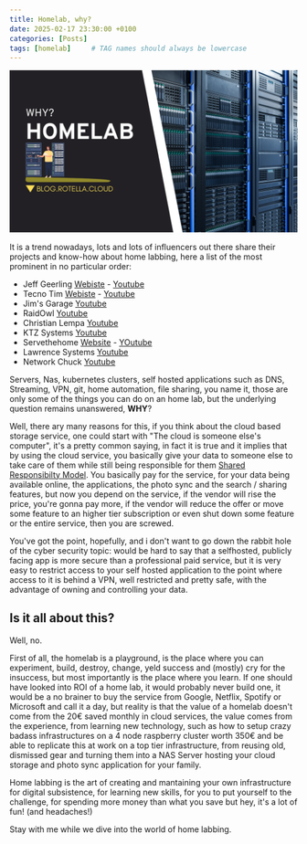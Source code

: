 ```yaml
---
title: Homelab, why?
date: 2025-02-17 23:30:00 +0100
categories: [Posts]
tags: [homelab]     # TAG names should always be lowercase
---
```


![Desktop View](assets/img/homelab-header-01.png)

It is a trend nowadays, lots and lots of influencers out there share their projects and know-how about home labbing, here a list of the most prominent in no particular order:

- Jeff Geerling [Webiste](https://www.jeffgeerling.com) - [Youtube](https://www.youtube.com/c/JeffGeerling)
- Tecno Tim [Webiste](https://technotim.live) - [Youtube](https://www.youtube.com/@TechnoTim)
- Jim's Garage [Youtube](https://www.youtube.com/@Jims-Garage)
- RaidOwl [Youtube](https://www.youtube.com/@RaidOwl)
- Christian Lempa [Youtube](https://www.youtube.com/@christianlempa)
- KTZ Systems [Youtube](https://www.youtube.com/@ktzsystems)
- Servethehome [Website](https://www.servethehome.com) - [YOutube](https://www.youtube.com/@ServeTheHomeVideo)
- Lawrence Systems [Youtube](https://www.youtube.com/@LAWRENCESYSTEMS)
- Network Chuck [Youtube](https://www.youtube.com/@NetworkChuck)

Servers, Nas, kubernetes clusters, self hosted applications such as DNS, Streaming, VPN, git, home automation, file sharing, you name it, those are only some of the things you can do on an home lab, but the underlying question remains unanswered, **WHY**?

Well, there ary many reasons for this, if you think about the cloud based storage service, one could start with "The cloud is someone else's computer", it's a pretty common saying, in fact it is true and it implies that by using the cloud service, you basically give your data to someone else to take care of them while still being responsible for them [Shared Responsibilty Model](https://learn.microsoft.com/en-us/azure/security/fundamentals/shared-responsibility). 
You basically pay  for the service, for your data being available online, the applications, the photo sync and the search / sharing features, but now you depend on the service, if the vendor will rise the price, you're gonna pay more, if the vendor will reduce the offer or move some feature to an higher tier subscription or even shut down some feature or the entire service, then you are screwed. 

You've got the point, hopefully, and i don't want to go down the rabbit hole of the cyber security topic: would be hard to say that a selfhosted, publicly facing app is more secure than a professional paid service, but it is very easy to restrict access to your self hosted application to the point where access to it is behind a VPN, well restricted and pretty safe, with the advantage of owning and controlling your data.

## Is it all about this?

Well, no.

First of all, the homelab is a playground, is the place where you can experiment, build, destroy, change, yeld success and (mostly) cry for the insuccess, but most importantly is the place where you learn. If one should have looked into ROI of a home lab, it would probably never build one, it would be a no brainer to buy the service from Google, Netflix, Spotify or Microsoft and call it a day, but reality is that the value of a homelab doesn't come from the 20€ saved monthly in cloud services, the value comes from the experience, from learning new technology, such as how to setup crazy badass infrastructures on a 4 node raspberry cluster worth 350€ and be able to replicate this at work on a top tier infrastructure, from reusing old, dismissed gear and turning them into a NAS Server hosting your cloud storage and photo sync application for your family.

Home labbing is the art of creating and mantaining your own infrastructure for digital subsistence, for learning new skills, for you to put yourself to the challenge, for spending more money than what you save but hey, it's a lot of fun! (and headaches!)

Stay with me while we dive into the world of home labbing.





